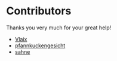 Contributors
============

Thanks you very much for your great help!

- [Vlaix](https://github.com/Vlaix)
- [pfannkuckengesicht](https://github.com/pfannkuchengesicht)
- [sahne](https://github.com/sahne)
